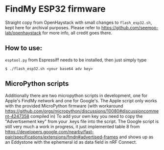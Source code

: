 # FindMy ESP32 firmware
Straight copy from OpenHaystack with small changes to `flash_esp32.sh`, kept here for archival purposes.
Please refer to https://github.com/seemoo-lab/openhaystack for more info, all credit goes there.

## How to use:
`esptool.py` from Espressiff needs to be installed, then just simply type
```
$ ./flash_esp32.sh <your base64 adv key>
```

## MicroPython scripts
Additionally there are two micropython scripts in development, one for Apple's FindMy network and
one for Google's. The Apple script only works with the provided MicroPython firmware (with workaround
https://github.com/orgs/micropython/discussions/10080#discussioncomment-4247358 compiled in)
To add your own key you need to copy the "Advertisement key" from your .keys file into the script.
The Google script is still very much a work in progress, it just implemented table 8 from
https://developers.google.com/nearby/fast-pair/specifications/extensions/fmdn#advertised-frames
and shows up as an Eddystone with the ephemeral id as data field in nRF Connect.
